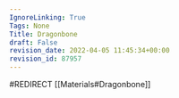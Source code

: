 ```yaml
---
IgnoreLinking: True
Tags: None
Title: Dragonbone
draft: False
revision_date: 2022-04-05 11:45:34+00:00
revision_id: 87957
---
```


#REDIRECT [[Materials#Dragonbone]]